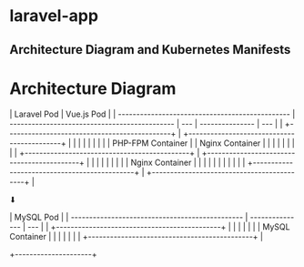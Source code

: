 # laravel-app

## Architecture Diagram and Kubernetes Manifests

# Architecture Diagram

| Laravel Pod                                     | Vue.js Pod                                    |
| ----------------------------------------------- | --------------------------------------------- | --- | --------------- | --- |
| +---------------------------------------------+ | +-------------------------------------------+ |
|                                                 |                                               |     |                 |     |
|                                                 | PHP-FPM Container                             |     | Nginx Container |     |
|                                                 |                                               |     |                 |     |
| +---------------------------------------------+ | +-------------------------------------------+ |
|                                                 |                                               |     |                 |     |
|                                                 | Nginx Container                               |     |                 |     |
|                                                 |                                               |     |                 |     |
| +---------------------------------------------+ | +-------------------------------------------+ |

⬇

| MySQL Pod                                       |
| ----------------------------------------------- | --------------- | --- |
| +---------------------------------------------+ |
|                                                 |                 |     |
|                                                 | MySQL Container |     |
|                                                 |                 |     |
| +---------------------------------------------+ |

+---------------------+
